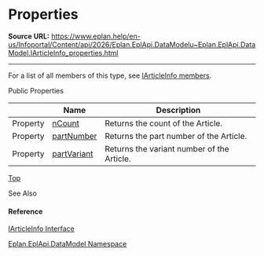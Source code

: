 # Properties

**Source URL:** https://www.eplan.help/en-us/Infoportal/Content/api/2026/Eplan.EplApi.DataModelu~Eplan.EplApi.DataModel.IArticleInfo_properties.html

---

For a list of all members of this type, see [IArticleInfo members](Eplan.EplApi.DataModelu~Eplan.EplApi.DataModel.IArticleInfo_members.html).

Public Properties

|  | Name | Description |
| --- | --- | --- |
| Property | [nCount](Eplan.EplApi.DataModelu~Eplan.EplApi.DataModel.IArticleInfo~nCount.html) | Returns the count of the Article. |
| Property | [partNumber](Eplan.EplApi.DataModelu~Eplan.EplApi.DataModel.IArticleInfo~partNumber.html) | Returns the part number of the Article. |
| Property | [partVariant](Eplan.EplApi.DataModelu~Eplan.EplApi.DataModel.IArticleInfo~partVariant.html) | Returns the variant number of the Article. |

[Top](#top)

See Also

#### Reference

[IArticleInfo Interface](Eplan.EplApi.DataModelu~Eplan.EplApi.DataModel.IArticleInfo.html)
  
[Eplan.EplApi.DataModel Namespace](Eplan.EplApi.DataModelu~Eplan.EplApi.DataModel_namespace.html)